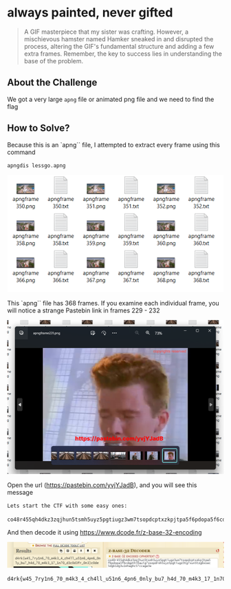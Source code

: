 # always painted, never gifted
> A GIF masterpiece that my sister was crafting. However, a mischievous hamster named Hamker sneaked in and disrupted the process, altering the GIF's fundamental structure and adding a few extra frames. Remember, the key to success lies in understanding the base of the problem.

## About the Challenge
We got a very large `apng` file or animated png file and we need to find the flag

## How to Solve?
Because this is an `apng`` file, I attempted to extract every frame using this command

```bash
apngdis lessgo.apng
```

![frame](images/frame.png)

This `apng`` file has 368 frames. If you examine each individual frame, you will notice a strange Pastebin link in frames 229 - 232

![pastebin](images/pastebin.png)

Open the url (https://pastebin.com/yvjYJadB), and you will see this message 

```
Lets start the CTF with some easy ones:
 
co48r455qh4dkz3zqjhun5tsmh5uyz5pgtiugz3wm7tsopdcptxzkpjtpa5f6pdopa5f6cdqpthi6auig7xsopdrmh5uyz5pgtiugz3tg7xun5tzgbxsec5dgb1dg3u1mhaghc57ccage3e
```

And then decode it using https://www.dcode.fr/z-base-32-encoding

![flag](images/flag.png)

```
d4rk{w45_7ry1n6_70_m4k3_4_ch4ll_u51n6_4pn6_0nly_bu7_h4d_70_m4k3_17_1n70_d3c0d3fr_0n3}c0de
```